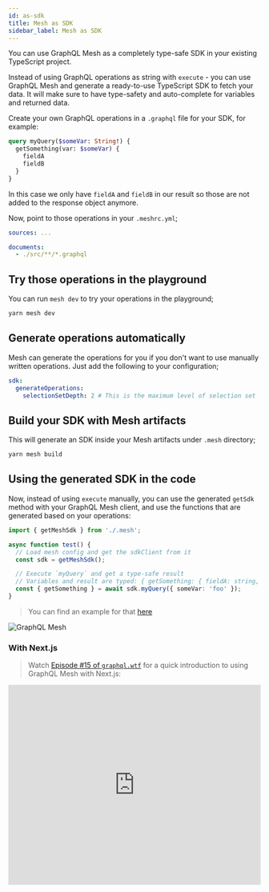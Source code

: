 ```yaml
---
id: as-sdk
title: Mesh as SDK
sidebar_label: Mesh as SDK
---
```


You can use GraphQL Mesh as a completely type-safe SDK in your existing TypeScript project.

Instead of using GraphQL operations as string with `execute` - you can use GraphQL Mesh and generate a ready-to-use TypeScript SDK to fetch your data. It will make sure to have type-safety and auto-complete for variables and returned data.

Create your own GraphQL operations in a `.graphql` file for your SDK, for example:

```graphql
query myQuery($someVar: String!) {
  getSomething(var: $someVar) {
    fieldA
    fieldB
  }
}
```

In this case we only have `fieldA` and `fieldB` in our result so those are not added to the response object anymore.

Now, point to those operations in your `.meshrc.yml`;

```yaml
sources: ...

documents:
  - ./src/**/*.graphql
```

## Try those operations in the playground

You can run `mesh dev` to try your operations in the playground;

```sh
yarn mesh dev
```

## Generate operations automatically

Mesh can generate the operations for you if you don't want to use manually written operations. Just add the following to your configuration;

```yaml
sdk:
  generateOperations:
    selectionSetDepth: 2 # This is the maximum level of selection set
```

## Build your SDK with Mesh artifacts

This will generate an SDK inside your Mesh artifacts under `.mesh` directory;

```sh
yarn mesh build
```

## Using the generated SDK in the code

Now, instead of using `execute` manually, you can use the generated `getSdk` method with your GraphQL Mesh client, and use the functions that are generated based on your operations:

```ts
import { getMeshSdk } from './.mesh';

async function test() {
  // Load mesh config and get the sdkClient from it
  const sdk = getMeshSdk();

  // Execute `myQuery` and get a type-safe result
  // Variables and result are typed: { getSomething: { fieldA: string, fieldB: number }, errors?: GraphQLError[] }
  const { getSomething } = await sdk.myQuery({ someVar: 'foo' });
}
```

> You can find an example for that [here](https://github.com/Urigo/graphql-mesh/tree/master/examples/postgres-geodb#using-the-generated-sdk)

![GraphQL Mesh](/static/img/as-sdk.png)

### With Next.js

> Watch [Episode #15 of `graphql.wtf`](https://graphql.wtf/episodes/15-graphql-mesh-sdk-with-nextjs) for a quick introduction to using GraphQL Mesh with Next.js:

<iframe
  width="100%"
  height="400"
  src="https://www.youtube.com/embed/XkzppOTs7ZU"
  title="YouTube video player"
  frameBorder="0"
  allow="accelerometer; autoplay; clipboard-write; encrypted-media; gyroscope; picture-in-picture"
  allowFullScreen
></iframe>
